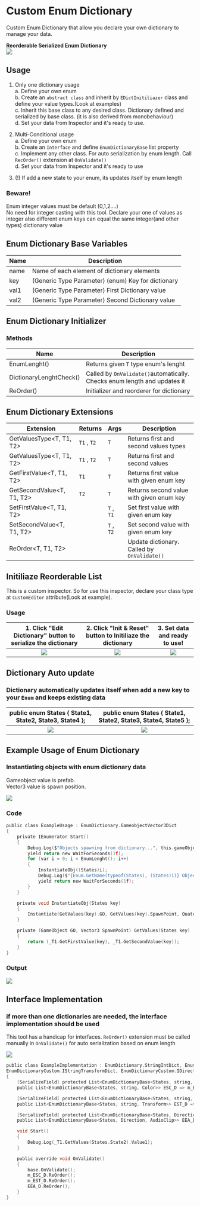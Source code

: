 # Custom Enum Dictionary
Custom Enum Dictionary that allow you declare your own dictionary to manage your data.

<b>Reorderable Serialized Enum Dictionary</b><br>
<img src="/.github/screenshots/I2.png">

## Usage
1. Only one dictionary usage  
  a. Define your own enum  
  b. Create an `abstract class` and inherit by `EDictInitiliazer` class and define your value types.(Look at examples)  
  c. Inherit this base class to any desired class. Dictionary defined and serialized by base class. (it is also derived from monobehaviour)  
  d. Set your data from Inspector and it's ready to use.  
2. Multi-Conditional usage  
  a. Define your own enum  
  b. Create an `Interface` and define `EnumDictionaryBase` list property  
  c. Implement any other class. For auto serialization by enum length. Call `RecOrder()` extension at `OnValidate()`  
  d. Set your data from Inspector and it's ready to use  
  
3. (!) If add a new state to your enum, its updates itself by enum length  
  
### Beware! 
  Enum integer values must be default (0,1,2....)  
  No need for integer casting with this tool. Declare your one of values as integer also different enum keys can equal the same integer(and other types) dictionary value  

## Enum Dictionary Base Variables
| Name            | Description                                          |
| --------------- | ---------------------------------------------------- |
| name            | Name of each element of dictionary elements          |
| key             | (Generic Type Parameter) (enum) Key for dictionary   |
| val1            | (Generic Type Parameter) First Dictionary value      |
| val2            | (Generic Type Parameter) Second Dictionary value     |

## Enum Dictionary Initializer
### Methods
| Name                    |  Description                              |
| ----------------------- | ----------------------------------------- |
| EnumLenght()            | Returns given `T` type enum's lenght      |
| DictionaryLenghtCheck() | Called by `OnValidate()`automatically. Checks enum length and updates it|
| ReOrder()               | Initializer and reorderer for dictionary  |


## Enum Dictionary Extensions
| Extension                  | Returns        | Args                   |Description                                          |
| -------------------------- | -------------- | ------ |-------------------------------------------------------------------- |
| GetValuesType<T, T1, T2>   | `T1` , `T2`    | `T`    | Returns first and second values types |
| GetValuesType<T, T1, T2>   | `T1` , `T2`    | `T`    | Returns first and second values |
| GetFirstValue<T, T1, T2>   | `T1`           | `T`    | Returns first value with given enum key    |
| GetSecondValue<T, T1, T2>  | `T2`           | `T`    | Returns second value with given enum key   |
| SetFirstValue<T, T1, T2>   |                | `T` , `T1`  | Set first value with given enum key   |
| SetSecondValue<T, T1, T2>  |                | `T` , `T2`  | Set second value with given enum key   |
| ReOrder<T, T1, T2>         |                |        | Update dictionary. Called by `OnValidate()`|

## Initiliaze Reorderable List

This is a custom inspector. So for use this inspector, declare your class type at `CustomEditor` attribute(Look at example).
### Usage

| 1. Click "Edit Dictionary" button to serialize the dictionary  |  2. Click "Init & Reset" button to Initiliaze the dictionary | 3. Set data and ready to use! |
|:---:|:---:|:---:|
| <img src="/.github/screenshots/I0.png">  |  <img src="/.github/screenshots/I1.png"> | <img src="/.github/screenshots/I2.png"> |

## Dictionary Auto update

### Dictionary automatically updates itself when add a new key to your `Enum` and keeps existing data

|public enum States { State1, State2, State3, State4 };|public enum States { State1, State2, State3, State4, State5 };|
|:---:|:---:|
| <img src="/.github/screenshots/I2.png">  |  <img src="/.github/screenshots/I4.png"> |


## Example Usage of Enum Dictionary

### Instantiating objects with enum dictionary data
Gameobject value is prefab.  
Vector3 value is spawn position.

<img src="/.github/screenshots/ExampleUsage.png"/>

### Code

```c
public class ExampleUsage : EnumDictionary.GameobjectVector3Dict
{
    private IEnumerator Start()
    {
        Debug.Log($"Objects spawning from dictionary...", this.gameObject);
        yield return new WaitForSeconds(1f);
        for (var i = 0; i < EnumLenght(); i++)
        {
            InstantiateObj((States)i);
            Debug.Log($"{Enum.GetName(typeof(States), (States)i)} Object spawned!");
            yield return new WaitForSeconds(1f);
        }
    }

    private void InstantiateObj(States key)
    {
        Instantiate(GetValues(key).GO, GetValues(key).SpawnPoint, Quaternion.identity);
    }

    private (GameObject GO, Vector3 SpawnPoint) GetValues(States key)
    {
        return (_T1.GetFirstValue(key), _T1.GetSecondValue(key));
    }
}
```
### Output
<img src="/.github/screenshots/ExampleEditor.png">

## Interface Implementation

### if more than one dictionaries are needed, the interface implementation should be used
This tool has a handicap for interfaces. `ReOrder()` extension must be called manually in `OnValidate()` for auto serialization based on enum length

<img src="/.github/screenshots/Interface.png"/>

```c
public class ExampleImplementation : EnumDictionary.StringIntDict, EnumDictionaryCustom.IStringColorDict,
EnumDictionaryCustom.IStringTransformDict, EnumDictionaryCustom.IDirectionAudioDict
{
    [SerializeField] protected List<EnumDictionaryBase<States, string, Color>> m_ESC_D;
    public List<EnumDictionaryBase<States, string, Color>> ESC_D => m_ESC_D;

    [SerializeField] protected List<EnumDictionaryBase<States, string, Transform>> m_EST_D;
    public List<EnumDictionaryBase<States, string, Transform>> EST_D => m_EST_D;

    [SerializeField] protected List<EnumDictionaryBase<States, Direction, AudioClip>> m_EEA_D;
    public List<EnumDictionaryBase<States, Direction, AudioClip>> EEA_D => m_EEA_D;

    void Start()
    {
        Debug.Log(_T1.GetValues(States.State2).Value1);
    }

    public override void OnValidate()
    {
        base.OnValidate();
        m_ESC_D.ReOrder();
        m_EST_D.ReOrder();
        EEA_D.ReOrder();
    }
}
```

